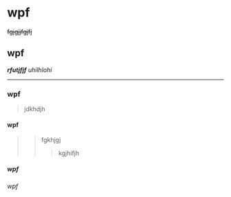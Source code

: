 # wpf 
~~fgjgjjfgjfj~~
## wpf 
***rfutjfjf***
_uhilhlohi_
______________
### wpf 
>jdkhdjh
#### wpf
>>fgkhjgj 
>>>kgjhifjh
##### wpf
###### wpf
